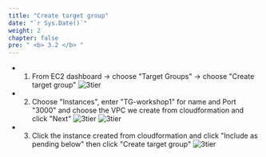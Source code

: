 ```yaml
---
title: "Create target group"
date: "`r Sys.Date()`"
weight: 2
chapter: false
pre: " <b> 3.2 </b> "
---
```


- 1. From EC2 dashboard -> choose "Target Groups" -> choose "Create target group"
![3tier](/images/3.test-HA-multi-server/006.png)

- 2. Choose "Instances", enter "TG-workshop1" for name and Port "3000" and choose the VPC we create from cloudformation and click "Next"
![3tier](/images/3.test-HA-multi-server/007.png)
![3tier](/images/3.test-HA-multi-server/008.png)

- 3. Click the instance created from cloudformation and click "Include as pending below" then click "Create target group"
![3tier](/images/3.test-HA-multi-server/009.png)

